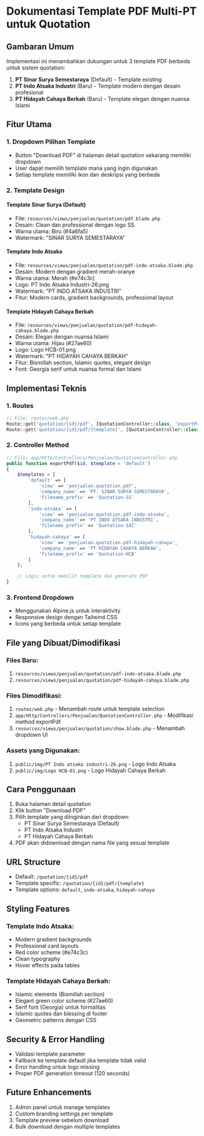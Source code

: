 # Dokumentasi Template PDF Multi-PT untuk Quotation

## Gambaran Umum

Implementasi ini menambahkan dukungan untuk 3 template PDF berbeda untuk sistem quotation:

1. **PT Sinar Surya Semestaraya** (Default) - Template existing
2. **PT Indo Atsaka Industri** (Baru) - Template modern dengan desain profesional
3. **PT Hidayah Cahaya Berkah** (Baru) - Template elegan dengan nuansa Islami

## Fitur Utama

### 1. Dropdown Pilihan Template

-   Button "Download PDF" di halaman detail quotation sekarang memiliki dropdown
-   User dapat memilih template mana yang ingin digunakan
-   Setiap template memiliki ikon dan deskripsi yang berbeda

### 2. Template Design

#### Template Sinar Surya (Default)

-   File: `resources/views/penjualan/quotation/pdf.blade.php`
-   Desain: Clean dan professional dengan logo SS
-   Warna utama: Biru (#4a6fa5)
-   Watermark: "SINAR SURYA SEMESTARAYA"

#### Template Indo Atsaka

-   File: `resources/views/penjualan/quotation/pdf-indo-atsaka.blade.php`
-   Desain: Modern dengan gradient merah-oranye
-   Warna utama: Merah (#e74c3c)
-   Logo: PT Indo Atsaka Industri-26.png
-   Watermark: "PT INDO ATSAKA INDUSTRI"
-   Fitur: Modern cards, gradient backgrounds, professional layout

#### Template Hidayah Cahaya Berkah

-   File: `resources/views/penjualan/quotation/pdf-hidayah-cahaya.blade.php`
-   Desain: Elegan dengan nuansa Islami
-   Warna utama: Hijau (#27ae60)
-   Logo: Logo HCB-01.png
-   Watermark: "PT HIDAYAH CAHAYA BERKAH"
-   Fitur: Bismillah section, Islamic quotes, elegant design
-   Font: Georgia serif untuk nuansa formal dan Islami

## Implementasi Teknis

### 1. Routes

```php
// File: routes/web.php
Route::get('quotation/{id}/pdf', [QuotationController::class, 'exportPdf'])->name('quotation.pdf');
Route::get('quotation/{id}/pdf/{template}', [QuotationController::class, 'exportPdf'])->name('quotation.pdf.template');
```

### 2. Controller Method

```php
// File: app/Http/Controllers/Penjualan/QuotationController.php
public function exportPdf($id, $template = 'default')
{
    $templates = [
        'default' => [
            'view' => 'penjualan.quotation.pdf',
            'company_name' => 'PT. SINAR SURYA SEMESTARAYA',
            'filename_prefix' => 'Quotation-SS'
        ],
        'indo-atsaka' => [
            'view' => 'penjualan.quotation.pdf-indo-atsaka',
            'company_name' => 'PT INDO ATSAKA INDUSTRI',
            'filename_prefix' => 'Quotation-IAI'
        ],
        'hidayah-cahaya' => [
            'view' => 'penjualan.quotation.pdf-hidayah-cahaya',
            'company_name' => 'PT HIDAYAH CAHAYA BERKAH',
            'filename_prefix' => 'Quotation-HCB'
        ]
    ];

    // Logic untuk memilih template dan generate PDF
}
```

### 3. Frontend Dropdown

-   Menggunakan Alpine.js untuk interaktivity
-   Responsive design dengan Tailwind CSS
-   Icons yang berbeda untuk setiap template

## File yang Dibuat/Dimodifikasi

### Files Baru:

1. `resources/views/penjualan/quotation/pdf-indo-atsaka.blade.php`
2. `resources/views/penjualan/quotation/pdf-hidayah-cahaya.blade.php`

### Files Dimodifikasi:

1. `routes/web.php` - Menambah route untuk template selection
2. `app/Http/Controllers/Penjualan/QuotationController.php` - Modifikasi method exportPdf
3. `resources/views/penjualan/quotation/show.blade.php` - Menambah dropdown UI

### Assets yang Digunakan:

1. `public/img/PT Indo atsaka industri-26.png` - Logo Indo Atsaka
2. `public/img/Logo HCB-01.png` - Logo Hidayah Cahaya Berkah

## Cara Penggunaan

1. Buka halaman detail quotation
2. Klik button "Download PDF"
3. Pilih template yang diinginkan dari dropdown:
    - PT Sinar Surya Semestaraya (Default)
    - PT Indo Atsaka Industri
    - PT Hidayah Cahaya Berkah
4. PDF akan didownload dengan nama file yang sesuai template

## URL Structure

-   Default: `/quotation/{id}/pdf`
-   Template specific: `/quotation/{id}/pdf/{template}`
-   Template options: `default`, `indo-atsaka`, `hidayah-cahaya`

## Styling Features

### Template Indo Atsaka:

-   Modern gradient backgrounds
-   Professional card layouts
-   Red color scheme (#e74c3c)
-   Clean typography
-   Hover effects pada tables

### Template Hidayah Cahaya Berkah:

-   Islamic elements (Bismillah section)
-   Elegant green color scheme (#27ae60)
-   Serif font (Georgia) untuk formalitas
-   Islamic quotes dan blessing di footer
-   Geometric patterns dengan CSS

## Security & Error Handling

-   Validasi template parameter
-   Fallback ke template default jika template tidak valid
-   Error handling untuk logo missing
-   Proper PDF generation timeout (120 seconds)

## Future Enhancements

1. Admin panel untuk manage templates
2. Custom branding settings per template
3. Template preview sebelum download
4. Bulk download dengan multiple templates
